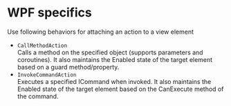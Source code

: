 # WPF specifics

Use following behaviors for attaching an action to a view element
- `CallMethodAction`  
  Calls a method on the specified object (supports parameters and coroutines).
  It also maintains the Enabled state of the target element based on a guard method/property.
- `InvokeCommandAction`  
  Executes a specified ICommand when invoked.
  It also maintains the Enabled state of the target element based on the CanExecute method of the command.
